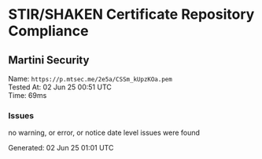# STIR/SHAKEN Certificate Repository Compliance

## Martini Security

Name: `https://p.mtsec.me/2e5a/CSSm_kUpzKOa.pem`\
Tested At: 02 Jun 25 00:51 UTC\
Time: 69ms

### Issues

no warning, or error, or notice date level issues were found

Generated: 02 Jun 25 01:01 UTC